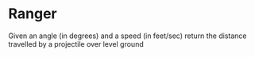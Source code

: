 # Ranger

Given an angle (in degrees) and a speed (in feet/sec)
return the distance travelled by a projectile over level ground
